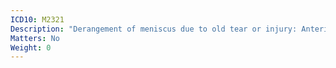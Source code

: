```yaml
---
ICD10: M2321
Description: "Derangement of meniscus due to old tear or injury: Anterior cruciate ligament or Anterior horn of medial meniscus"
Matters: No
Weight: 0
---
```


